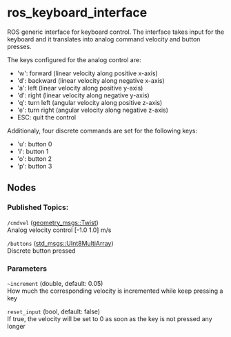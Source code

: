 # ros_keyboard_interface

ROS generic interface for keyboard control. The interface takes input for the keyboard and it translates into analog command velocity and button presses.

The keys configured for the analog control are:
- 'w': forward (linear velocity along positive x-axis)
- 'd': backward (linear velocity along negative x-axis)
- 'a': left (linear velocity along positive y-axis)
- 'd': right (linear velocity along negative y-axis)
- 'q': turn left (angular velocity along positive z-axis)
- 'e': turn right (angular velocity along negative z-axis)
- ESC: quit the control

Additionaly, four discrete commands are set for the following keys:
- 'u': button 0
- 'i': button 1
- 'o': button 2
- 'p': button 3

## Nodes
### Published Topics:
`/cmdvel` ([geometry_msgs::Twist](http://docs.ros.org/en/noetic/api/geometry_msgs/html/msg/Twist.html))  
Analog velocity control [-1.0 1.0] m/s

`/buttons` ([std_msgs::UInt8MultiArray](http://docs.ros.org/en/api/std_msgs/html/msg/UInt8MultiArray.html))  
Discrete button pressed

### Parameters
`~increment` (double, default: 0.05)  
How much the corresponding velocity is incremented while keep pressing a key

`reset_input` (bool, default: false)  
If true, the velocity will be set to 0 as soon as the key is not pressed any longer
